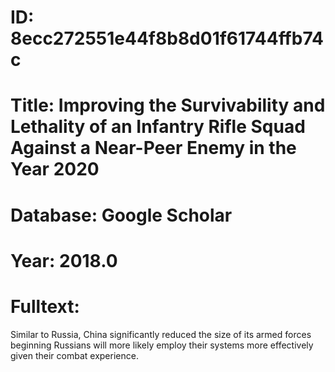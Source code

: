 # ID: 8ecc272551e44f8b8d01f61744ffb74c
# Title: Improving the Survivability and Lethality of an Infantry Rifle Squad Against a Near-Peer Enemy in the Year 2020
# Database: Google Scholar
# Year: 2018.0
# Fulltext:
Similar to Russia, China significantly reduced the size of its armed forces beginning Russians will more likely employ their systems more effectively given their combat experience.